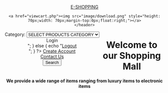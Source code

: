 <html>
<head> 
<link rel="stylesheet" href="project.css">
</head>
    <header id='topheader'>
        <a href='homepage.php'>E-SHOPPING</a>
   
    <a href="viewcart.php"><img src="image/download.png" style="height: 70px;width: 70px;margin-top:0px;float:right;"></a>
    </header>
   <body>
       <aside style="float: left" id="dialogue_box">
       <form action="showitems.php" method="get">
      Category:
       <select name="item">
           <option>SELECT PRODUCTS CATEGORY</option>
           <option>CAMERA</option>
           <option>MOBILE</option>
           <option>BOOK</option>
       </select><br>
       <?php
       if(!isset($_COOKIE['user']))
       { 
           echo"<a href=login.php>Login</a><br>";
       }
       else
       {
       echo "<a href=logout.php>Logout</a><br>";
       }
       ?>
       <a href="createaccount.php">Create Account</a><br>
       <a href="contactus.php">Contact Us</a><br>
       <input type="submit" value="Search">
       </form>
       </aside>
              <main style="float: middle"> 
           <h1><b>Welcome to our Shopping Mall</b></h1>
      <h4><b> We provide a wide range of items ranging from luxury items to electronic items</b></h4>
              </main>
    </body>
</html>
    
    
